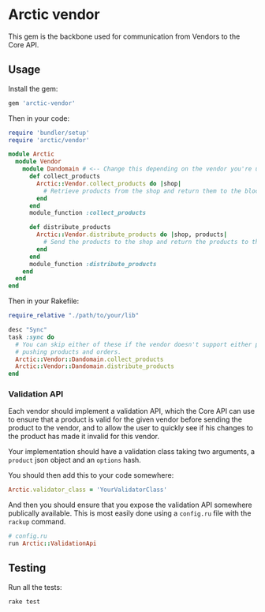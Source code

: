 # Arctic vendor

This gem is the backbone used for communication from Vendors to the Core API.

## Usage

Install the gem:

```ruby
gem 'arctic-vendor'
```

Then in your code:

```ruby
require 'bundler/setup'
require 'arctic/vendor'

module Arctic
  module Vendor
    module Dandomain # <-- Change this depending on the vendor you're using
      def collect_products
        Arctic::Vendor.collect_products do |shop|
          # Retrieve products from the shop and return them to the block
        end
      end
      module_function :collect_products

      def distribute_products
        Arctic::Vendor.distribute_products do |shop, products|
          # Send the products to the shop and return the products to the block
        end
      end
      module_function :distribute_products
    end
  end
end
```

Then in your Rakefile:

```ruby
require_relative "./path/to/your/lib"

desc "Sync"
task :sync do
  # You can skip either of these if the vendor doesn't support either pulling or
  # pushing products and orders.
  Arctic::Vendor::Dandomain.collect_products
  Arctic::Vendor::Dandomain.distribute_products
end
```

### Validation API

Each vendor should implement a validation API, which the Core API can use to
ensure that a product is valid for the given vendor before sending the product
to the vendor, and to allow the user to quickly see if his changes to the
product has made it invalid for this vendor.

Your implementation should have a validation class taking two arguments, a
`product` json object and an `options` hash.

You should then add this to your code somewhere:

```ruby
Arctic.validator_class = 'YourValidatorClass'
```

And then you should ensure that you expose the validation API somewhere
publically available. This is most easily done using a `config.ru` file with
the `rackup` command.

```ruby
# config.ru
run Arctic::ValidationApi
```

## Testing

Run all the tests:

```bash
rake test
```
